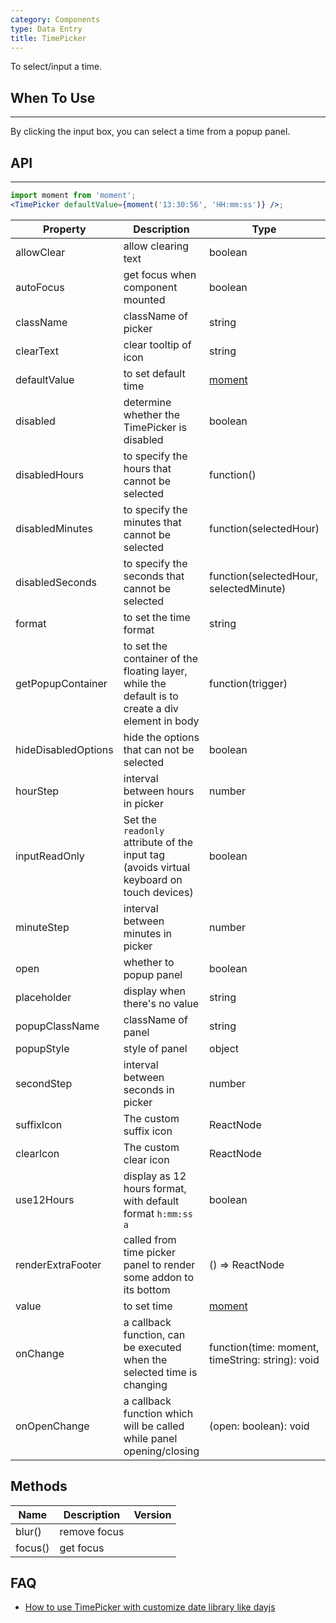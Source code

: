 ```yaml
---
category: Components
type: Data Entry
title: TimePicker
---
```


To select/input a time.

## When To Use

---

By clicking the input box, you can select a time from a popup panel.

## API

---

```jsx
import moment from 'moment';
<TimePicker defaultValue={moment('13:30:56', 'HH:mm:ss')} />;
```

| Property | Description | Type | Default | Version |
| --- | --- | --- | --- | --- |
| allowClear | allow clearing text | boolean | true |  |
| autoFocus | get focus when component mounted | boolean | false |  |
| className | className of picker | string | '' |  |
| clearText | clear tooltip of icon | string | clear |  |
| defaultValue | to set default time | [moment](http://momentjs.com/) | - |  |
| disabled | determine whether the TimePicker is disabled | boolean | false |  |
| disabledHours | to specify the hours that cannot be selected | function() | - |  |
| disabledMinutes | to specify the minutes that cannot be selected | function(selectedHour) | - |  |
| disabledSeconds | to specify the seconds that cannot be selected | function(selectedHour, selectedMinute) | - |  |
| format | to set the time format | string | "HH:mm:ss" |  |
| getPopupContainer | to set the container of the floating layer, while the default is to create a div element in body | function(trigger) | - |  |
| hideDisabledOptions | hide the options that can not be selected | boolean | false |  |
| hourStep | interval between hours in picker | number | 1 |  |
| inputReadOnly | Set the `readonly` attribute of the input tag (avoids virtual keyboard on touch devices) | boolean | false |  |
| minuteStep | interval between minutes in picker | number | 1 |  |
| open | whether to popup panel | boolean | false |  |
| placeholder | display when there's no value | string | "Select a time" |  |
| popupClassName | className of panel | string | '' |  |
| popupStyle | style of panel | object | - |  |
| secondStep | interval between seconds in picker | number | 1 |  |
| suffixIcon | The custom suffix icon | ReactNode | - |  |
| clearIcon | The custom clear icon | ReactNode | - |  |
| use12Hours | display as 12 hours format, with default format `h:mm:ss a` | boolean | false |  |
| renderExtraFooter | called from time picker panel to render some addon to its bottom | () => ReactNode | - |  |
| value | to set time | [moment](http://momentjs.com/) | - |  |
| onChange | a callback function, can be executed when the selected time is changing | function(time: moment, timeString: string): void | - |  |
| onOpenChange | a callback function which will be called while panel opening/closing | (open: boolean): void | - |  |

## Methods

| Name    | Description  | Version |
| ------- | ------------ | ------- |
| blur()  | remove focus |         |
| focus() | get focus    |         |

<style>.code-box-demo .ant-picker { margin: 0 8px 12px 0; }</style>

## FAQ

- [How to use TimePicker with customize date library like dayjs](/docs/react/replace-moment#TimePicker)
